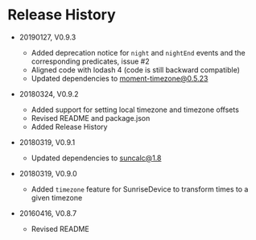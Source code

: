 # Release History

* 20190127, V0.9.3
    * Added deprecation notice for `night` and `nightEnd` events 
      and the corresponding predicates, issue #2
    * Aligned code with lodash 4 (code is still backward compatible)
    * Updated dependencies to moment-timezone@0.5.23
      
* 20180324, V0.9.2
    * Added support for setting local timezone and timezone offsets
    * Revised README and package.json
    * Added Release History

* 20180319, V0.9.1
    * Updated dependencies to suncalc@1.8
    
* 20180319, V0.9.0
    * Added `timezone` feature for SunriseDevice to transform times to a given timezone

* 20160416, V0.8.7
    * Revised README